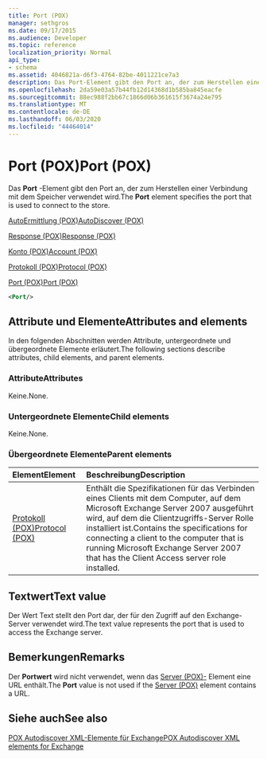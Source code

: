 ```yaml
---
title: Port (POX)
manager: sethgros
ms.date: 09/17/2015
ms.audience: Developer
ms.topic: reference
localization_priority: Normal
api_type:
- schema
ms.assetid: 4046821a-d6f3-4764-82be-4011221ce7a3
description: Das Port-Element gibt den Port an, der zum Herstellen einer Verbindung mit dem Speicher verwendet wird.
ms.openlocfilehash: 2da59e03a57b44fb12d14368d1b585ba845eacfe
ms.sourcegitcommit: 88ec988f2bb67c1866d06b361615f3674a24e795
ms.translationtype: MT
ms.contentlocale: de-DE
ms.lasthandoff: 06/03/2020
ms.locfileid: "44464014"
---
```

# <a name="port-pox"></a><span data-ttu-id="8fca9-103">Port (POX)</span><span class="sxs-lookup"><span data-stu-id="8fca9-103">Port (POX)</span></span>

<span data-ttu-id="8fca9-104">Das **Port** -Element gibt den Port an, der zum Herstellen einer Verbindung mit dem Speicher verwendet wird.</span><span class="sxs-lookup"><span data-stu-id="8fca9-104">The **Port** element specifies the port that is used to connect to the store.</span></span> 
  
[<span data-ttu-id="8fca9-105">AutoErmittlung (POX)</span><span class="sxs-lookup"><span data-stu-id="8fca9-105">AutoDiscover (POX)</span></span>](autodiscover-pox.md)
  
[<span data-ttu-id="8fca9-106">Response (POX)</span><span class="sxs-lookup"><span data-stu-id="8fca9-106">Response (POX)</span></span>](response-pox.md)
  
[<span data-ttu-id="8fca9-107">Konto (POX)</span><span class="sxs-lookup"><span data-stu-id="8fca9-107">Account (POX)</span></span>](account-pox.md)
  
[<span data-ttu-id="8fca9-108">Protokoll (POX)</span><span class="sxs-lookup"><span data-stu-id="8fca9-108">Protocol (POX)</span></span>](protocol-pox.md)
  
[<span data-ttu-id="8fca9-109">Port (POX)</span><span class="sxs-lookup"><span data-stu-id="8fca9-109">Port (POX)</span></span>](port-pox.md)
  
```xml
<Port/>
```

## <a name="attributes-and-elements"></a><span data-ttu-id="8fca9-110">Attribute und Elemente</span><span class="sxs-lookup"><span data-stu-id="8fca9-110">Attributes and elements</span></span>

<span data-ttu-id="8fca9-111">In den folgenden Abschnitten werden Attribute, untergeordnete und übergeordnete Elemente erläutert.</span><span class="sxs-lookup"><span data-stu-id="8fca9-111">The following sections describe attributes, child elements, and parent elements.</span></span>
  
### <a name="attributes"></a><span data-ttu-id="8fca9-112">Attribute</span><span class="sxs-lookup"><span data-stu-id="8fca9-112">Attributes</span></span>

<span data-ttu-id="8fca9-113">Keine.</span><span class="sxs-lookup"><span data-stu-id="8fca9-113">None.</span></span>
  
### <a name="child-elements"></a><span data-ttu-id="8fca9-114">Untergeordnete Elemente</span><span class="sxs-lookup"><span data-stu-id="8fca9-114">Child elements</span></span>

<span data-ttu-id="8fca9-115">Keine.</span><span class="sxs-lookup"><span data-stu-id="8fca9-115">None.</span></span>
  
### <a name="parent-elements"></a><span data-ttu-id="8fca9-116">Übergeordnete Elemente</span><span class="sxs-lookup"><span data-stu-id="8fca9-116">Parent elements</span></span>

|<span data-ttu-id="8fca9-117">**Element**</span><span class="sxs-lookup"><span data-stu-id="8fca9-117">**Element**</span></span>|<span data-ttu-id="8fca9-118">**Beschreibung**</span><span class="sxs-lookup"><span data-stu-id="8fca9-118">**Description**</span></span>|
|:-----|:-----|
|[<span data-ttu-id="8fca9-119">Protokoll (POX)</span><span class="sxs-lookup"><span data-stu-id="8fca9-119">Protocol (POX)</span></span>](protocol-pox.md) <br/> |<span data-ttu-id="8fca9-120">Enthält die Spezifikationen für das Verbinden eines Clients mit dem Computer, auf dem Microsoft Exchange Server 2007 ausgeführt wird, auf dem die Clientzugriffs-Server Rolle installiert ist.</span><span class="sxs-lookup"><span data-stu-id="8fca9-120">Contains the specifications for connecting a client to the computer that is running Microsoft Exchange Server 2007 that has the Client Access server role installed.</span></span>  <br/> |
   
## <a name="text-value"></a><span data-ttu-id="8fca9-121">Textwert</span><span class="sxs-lookup"><span data-stu-id="8fca9-121">Text value</span></span>

<span data-ttu-id="8fca9-122">Der Wert Text stellt den Port dar, der für den Zugriff auf den Exchange-Server verwendet wird.</span><span class="sxs-lookup"><span data-stu-id="8fca9-122">The text value represents the port that is used to access the Exchange server.</span></span>
  
## <a name="remarks"></a><span data-ttu-id="8fca9-123">Bemerkungen</span><span class="sxs-lookup"><span data-stu-id="8fca9-123">Remarks</span></span>

<span data-ttu-id="8fca9-124">Der **Portwert** wird nicht verwendet, wenn das [Server (POX)-](server-pox.md) Element eine URL enthält.</span><span class="sxs-lookup"><span data-stu-id="8fca9-124">The **Port** value is not used if the [Server (POX)](server-pox.md) element contains a URL.</span></span> 
  
## <a name="see-also"></a><span data-ttu-id="8fca9-125">Siehe auch</span><span class="sxs-lookup"><span data-stu-id="8fca9-125">See also</span></span>



[<span data-ttu-id="8fca9-126">POX Autodiscover XML-Elemente für Exchange</span><span class="sxs-lookup"><span data-stu-id="8fca9-126">POX Autodiscover XML elements for Exchange</span></span>](pox-autodiscover-xml-elements-for-exchange.md)


